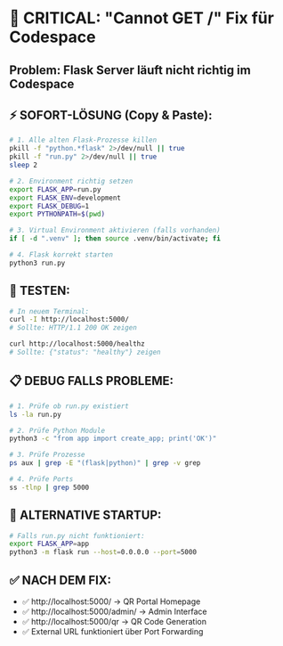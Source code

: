 # 🚨 CRITICAL: "Cannot GET /" Fix für Codespace

## Problem: Flask Server läuft nicht richtig im Codespace

## ⚡ SOFORT-LÖSUNG (Copy & Paste):

```bash
# 1. Alle alten Flask-Prozesse killen
pkill -f "python.*flask" 2>/dev/null || true
pkill -f "run.py" 2>/dev/null || true
sleep 2

# 2. Environment richtig setzen
export FLASK_APP=run.py
export FLASK_ENV=development  
export FLASK_DEBUG=1
export PYTHONPATH=$(pwd)

# 3. Virtual Environment aktivieren (falls vorhanden)
if [ -d ".venv" ]; then source .venv/bin/activate; fi

# 4. Flask korrekt starten
python3 run.py
```

## 🧪 TESTEN:
```bash
# In neuem Terminal:
curl -I http://localhost:5000/
# Sollte: HTTP/1.1 200 OK zeigen

curl http://localhost:5000/healthz
# Sollte: {"status": "healthy"} zeigen
```

## 📋 DEBUG FALLS PROBLEME:
```bash
# 1. Prüfe ob run.py existiert
ls -la run.py

# 2. Prüfe Python Module
python3 -c "from app import create_app; print('OK')"

# 3. Prüfe Prozesse
ps aux | grep -E "(flask|python)" | grep -v grep

# 4. Prüfe Ports
ss -tlnp | grep 5000
```

## 🔧 ALTERNATIVE STARTUP:
```bash
# Falls run.py nicht funktioniert:
export FLASK_APP=app
python3 -m flask run --host=0.0.0.0 --port=5000
```

## ✅ NACH DEM FIX:
- ✅ http://localhost:5000/ → QR Portal Homepage
- ✅ http://localhost:5000/admin/ → Admin Interface  
- ✅ http://localhost:5000/qr → QR Code Generation
- ✅ External URL funktioniert über Port Forwarding